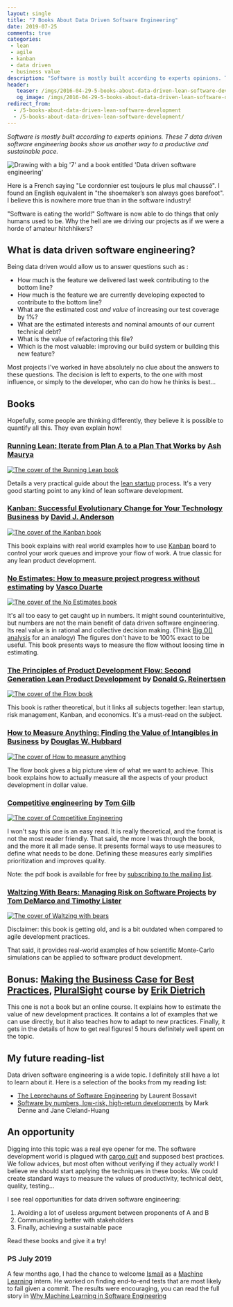 ```yaml
---
layout: single
title: "7 Books About Data Driven Software Engineering"
date: 2019-07-25
comments: true
categories:
 - lean
 - agile
 - kanban
 - data driven
 - business value
description: "Software is mostly built according to experts opinions. These 7 data driven software engineering books show us another way to a productive and sustainable pace. Ex: measuring the impact of a feature on the bottom line, forecasting the impact of a refactoring on the bottom line, etc."
header:
   teaser: /imgs/2016-04-29-5-books-about-data-driven-lean-software-development/7-data-driven-software-engineering-books-teaser.jpeg
   og_image: /imgs/2016-04-29-5-books-about-data-driven-lean-software-development/7-data-driven-software-engineering-books-og.jpeg
redirect_from:
  - /5-books-about-data-driven-lean-software-development
  - /5-books-about-data-driven-lean-software-development/
---
```

_Software is mostly built according to experts opinions. These 7 data driven software engineering books show us another way to a productive and sustainable pace._

![Drawing with a big '7' and a book entitled 'Data driven software engineering']({{site.url}}/imgs/2016-04-29-5-books-about-data-driven-lean-software-development/7-data-driven-software-engineering-books.jpeg)


Here is a French saying "Le cordonnier est toujours le plus mal chaussé". I found an English equivalent in "the shoemaker’s son always goes barefoot". I believe this is nowhere more true than in the software industry!

"Software is eating the world!" Software is now able to do things that only humans used to be. Why the hell are we driving our projects as if we were a horde of amateur hitchhikers?

## What is data driven software engineering?

Being data driven would allow us to answer questions such as :

* How much is the feature we delivered last week contributing to the bottom line?
* How much is the feature we are currently developing expected to contribute to the bottom line?
* What are the estimated cost *and value* of increasing our test coverage by 1%?
* What are the estimated interests and nominal amounts of our current technical debt?
* What is the value of refactoring this file?
* Which is the most valuable: improving our build system or building this new feature?

Most projects I've worked in have absolutely no clue about the answers to these questions. The decision is left to experts, to the one with most influence, or simply to the developer, who can do how he thinks is best...

## Books

Hopefully, some people are thinking differently, they believe it is possible to quantify all this. They even explain how!

### [Running Lean: Iterate from Plan A to a Plan That Works](http://www.amazon.com/Running-Lean-Iterate-Works-OReilly/dp/1449305172/ref=sr_1_1?tag=pbourgau-20&amp;ie=UTF8&qid=1461906957&sr=8-1&keywords=running+lean) by [Ash Maurya](https://ashmaurya.com/)

[![The cover of the Running Lean book]({{site.url}}{{site.baseurl}}/imgs/2016-04-29-5-books-about-data-driven-lean-software-development/running_lean.jpg)](http://www.amazon.com/Running-Lean-Iterate-Works-OReilly/dp/1449305172/ref=sr_1_1?tag=pbourgau-20&amp;ie=UTF8&qid=1461906957&sr=8-1&keywords=running+lean)

Details a very practical guide about the [lean startup](https://en.wikipedia.org/wiki/Lean_startup) process. It's a very good starting point to any kind of lean software development.

### [Kanban: Successful Evolutionary Change for Your Technology Business](http://www.amazon.com/Kanban-Successful-Evolutionary-Technology-Business/dp/0984521402/ref=sr_1_1?tag=pbourgau-20&amp;ie=UTF8&qid=1461906998&sr=8-1&keywords=kanban+anderson) by [David J. Anderson](http://www.djaa.com/)

[![The cover of the Kanban book]({{site.url}}{{site.baseurl}}/imgs/2016-04-29-5-books-about-data-driven-lean-software-development/kanban.jpg)](http://www.amazon.com/Kanban-Successful-Evolutionary-Technology-Business/dp/0984521402/ref=sr_1_1?tag=pbourgau-20&amp;ie=UTF8&qid=1461906998&sr=8-1&keywords=kanban+anderson)

This book explains with real world examples how to use [Kanban](https://en.wikipedia.org/wiki/Kanban) board to control your work queues and improve your flow of work. A true classic for any lean product development.

### [No Estimates: How to measure project progress without estimating](https://oikosofyseries.com/no-estimates-book-order) by [Vasco Duarte](https://twitter.com/duarte_vasco)

[![The cover of the No Estimates book]({{site.url}}/imgs/2016-04-29-5-books-about-data-driven-lean-software-development/noestimates.jpg)](https://oikosofyseries.com/no-estimates-book-order)

It's all too easy to get caught up in numbers. It might sound counterintuitive, but numbers are not the main benefit of data driven software engineering. Its real value is in rational and collective decision making. (Think [Big O() analysis](https://en.wikipedia.org/wiki/Time_complexity) for an analogy) The figures don't have to be 100% exact to be useful. This book presents ways to measure the flow without loosing time in estimating.

### [The Principles of Product Development Flow: Second Generation Lean Product Development](http://www.amazon.com/Principles-Product-Development-Flow-Generation/dp/1935401009/ref=sr_1_1?tag=pbourgau-20&amp;ie=UTF8&qid=1461907905&sr=8-1&keywords=principles+of+product+development+flow) by [Donald G. Reinertsen](http://reinertsenassociates.com/)

[![The cover of the Flow book]({{site.url}}{{site.baseurl}}/imgs/2016-04-29-5-books-about-data-driven-lean-software-development/flow.jpg)](http://www.amazon.com/Principles-Product-Development-Flow-Generation/dp/1935401009/ref=sr_1_1?tag=pbourgau-20&amp;ie=UTF8&qid=1461907905&sr=8-1&keywords=principles+of+product+development+flow)

This book is rather theoretical, but it links all subjects together: lean startup, risk management, Kanban, and economics. It's a must-read on the subject.

### [How to Measure Anything: Finding the Value of Intangibles in Business](http://www.amazon.com/How-Measure-Anything-Intangibles-Business/dp/1118539273/ref=sr_1_1?tag=pbourgau-20&amp;ie=UTF8&qid=1461908177&sr=8-1&keywords=how+to+measure+anything) by [Douglas W. Hubbard](http://www.hubbardresearch.com/)

[![The cover of How to measure anything]({{site.url}}{{site.baseurl}}/imgs/2016-04-29-5-books-about-data-driven-lean-software-development/how_to_measure_anything.jpg)](http://www.amazon.com/How-Measure-Anything-Intangibles-Business/dp/1118539273/ref=sr_1_1?tag=pbourgau-20&amp;ie=UTF8&qid=1461908177&sr=8-1&keywords=how+to+measure+anything)

The flow book gives a big picture view of what we want to achieve. This book explains how to actually measure all the aspects of your product development in dollar value.

### [Competitive engineering](https://www.amazon.com/Competitive-Engineering-Handbook-Requirements-Planguage/dp/0750665076?ie=UTF8&s=books&qid=1210066822&sr=1-1) by [Tom Gilb](https://www.gilb.com/)

[![The cover of Competitive Engineering]({{site.url}}/imgs/2016-04-29-5-books-about-data-driven-lean-software-development/competitive-engineering.jpg)](https://www.amazon.com/Competitive-Engineering-Handbook-Requirements-Planguage/dp/0750665076?ie=UTF8&s=books&qid=1210066822&sr=1-1)

I won't say this one is an easy read. It is really theoretical, and the format is not the most reader friendly. That said, the more I was through the book, and the more it all made sense. It presents formal ways to use measures to define what needs to be done. Defining these measures early simplifies prioritization and improves quality.

Note: the pdf book is available for free by [subscribing to the mailing list](https://www.gilb.com/competitive-engineering).


### [Waltzing With Bears: Managing Risk on Software Projects](http://www.amazon.com/Waltzing-Bears-Managing-Software-Projects/dp/0932633609/ref=sr_1_sc_1?tag=pbourgau-20&amp;ie=UTF8&qid=1461908398&sr=8-1-spell&keywords=walzting+with+bears) by [Tom DeMarco and Timothy Lister](http://www.systemsguild.com/)

[![The cover of Waltzing with bears]({{site.url}}{{site.baseurl}}/imgs/2016-04-29-5-books-about-data-driven-lean-software-development/waltzing_with_bears.jpg)](http://www.amazon.com/Waltzing-Bears-Managing-Software-Projects/dp/0932633609/ref=sr_1_sc_1?tag=pbourgau-20&amp;ie=UTF8&qid=1461908398&sr=8-1-spell&keywords=walzting+with+bears)

Disclaimer: this book is getting old, and is a bit outdated when compared to agile development practices.

That said, it provides real-world examples of how scientific Monte-Carlo simulations can be applied to software product development.

## Bonus: [Making the Business Case for Best Practices](https://www.pluralsight.com/courses/making-business-case-for-best-practices), [PluralSight](https://www.pluralsight.com) course by [Erik Dietrich](https://daedtech.com/)

This one is not a book but an online course. It explains how to estimate the value of new development practices. It contains a lot of examples that we can use directly, but it also teaches how to adapt to new practices. Finally, it gets in the details of how to get real figures! 5 hours definitely well spent on the topic.

## My future reading-list

Data driven software engineering is a wide topic. I definitely still have a lot to learn about it. Here is a selection of the books from my reading list:

* [The Leprechauns of Software Engineering](https://leanpub.com/leprechauns) by Laurent Bossavit
* [Software by numbers, low-risk, high-return developments](https://www.amazon.com/Software-Numbers-Low-Risk-High-Return-Development/dp/0131407287/ref=sr_1_1?keywords=software+by+numbers&qid=1563253998&s=gateway&sr=8-1) by Mark Denne and Jane Cleland-Huang

## An opportunity

Digging into this topic was a real eye opener for me. The software development world is plagued with [cargo cult](https://en.wikipedia.org/wiki/Cargo_cult) and supposed best practices. We follow advices, but most often without verifying if they actually work! I believe we should start applying the techniques in these books. We could create standard ways to measure the values of productivity, technical debt, quality, testing...

I see real opportunities for data driven software engineering:

1. Avoiding a lot of useless argument between proponents of A and B
2. Communicating better with stakeholders
3. Finally, achieving a sustainable pace

Read these books and give it a try!

### PS July 2019

A few months ago, I had the chance to welcome [Ismail](https://twitter.com/ismailham91) as a [Machine Learning](https://en.wikipedia.org/wiki/Machine_learning) intern. He worked on finding end-to-end tests that are most likely to fail given a commit. The results were encouraging, you can read the full story in [Why Machine Learning in Software Engineering]({{site.url}}/why-machine-learning-in-software-engineering-1-a-world-of-experts/)